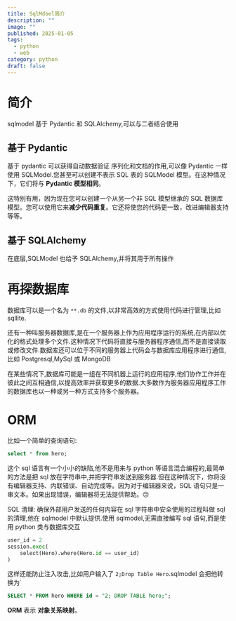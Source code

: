 ```yaml
---
title: SqlMdoel简介
description: ""
image: ""
published: 2025-01-05
tags:
  - python
  - web
category: python
draft: false
---
```


# 简介

sqlmodel 基于 Pydantic 和 SQLAlchemy,可以与二者结合使用

## 基于 Pydantic

基于 pydantic 可以获得自动数据验证 序列化和文档的作用,可以像 Pydantic 一样使用 SQLModel.您甚至可以创建不表示 SQL 表的 SQLModel 模型。在这种情况下，它们将与 **Pydantic 模型相同**。

这特别有用，因为现在您可以创建一个从另一个非 SQL 模型继承的 SQL 数据库模型。您可以使用它来**减少代码重复**。它还将使您的代码更一致，改进编辑器支持等等。

## 基于 SQLAlchemy

在底层,SQLModel 也给予 SQLAlchemy,并将其用于所有操作

# 再探数据库

数据库可以是一个名为 `**.db` 的文件,以非常高效的方式使用代码进行管理,比如 sqllite.

还有一种叫服务器数据库,是在一个服务器上作为应用程序运行的系统,在内部以优化的格式处理多个文件.这种情况下代码将直接与服务器程序通信,而不是直接读取或修改文件.数据库还可以位于不同的服务器上代码会与数据库应用程序进行通信,比如 Postgresql,MySql 或 MongoDB

在某些情况下,数据库可能是一组在不同机器上运行的应用程序,他们协作工作并在彼此之间互相通信,以提高效率并获取更多的数据.大多数作为服务器应用程序工作的数据库也以一种或另一种方式支持多个服务器。

# ORM

比如一个简单的查询语句:

```sql
select * from hero;
```

这个 sql 语言有一个小小的缺陷,他不是用来与 python 等语言混合编程的,最简单的方法是把 sql 放在字符串中,并把字符串发送到服务器.但在这种情况下，你将没有编辑器支持、内联错误、自动完成等。因为对于编辑器来说，SQL 语句只是一串文本。如果出现错误，编辑器将无法提供帮助。😔

SQL 清理: 确保外部用户发送的任何内容在 sql 字符串中安全使用的过程叫做 sql 的清理,他在 sqlmodel 中默认提供.使用 sqlmodel,无需直接编写 sql 语句,而是使用 python 类与数据库交互

```python
user_id = 2
session.exec(
	select(Hero).where(Hero.id == user_id)
)
```

这样还能防止注入攻击,比如用户输入了 `2;Drop Table Hero`.sqlmodel 会把他转换为`

```sql
SELECT * FROM hero WHERE id = "2; DROP TABLE hero;";
```

**ORM** 表示 **对象关系映射**。

